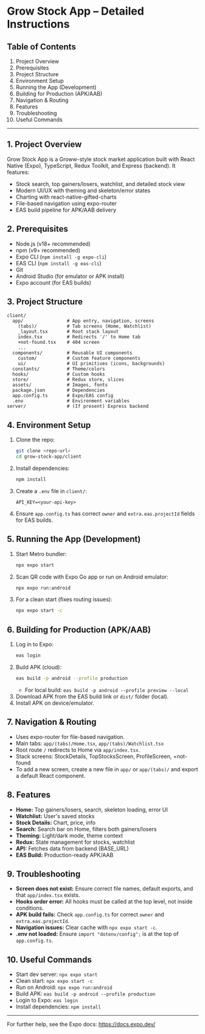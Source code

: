 # Grow Stock App – Detailed Instructions

## Table of Contents
1. Project Overview
2. Prerequisites
3. Project Structure
4. Environment Setup
5. Running the App (Development)
6. Building for Production (APK/AAB)
7. Navigation & Routing
8. Features
9. Troubleshooting
10. Useful Commands

---

## 1. Project Overview
Grow Stock App is a Groww-style stock market application built with React Native (Expo), TypeScript, Redux Toolkit, and Express (backend). It features:
- Stock search, top gainers/losers, watchlist, and detailed stock view
- Modern UI/UX with theming and skeleton/error states
- Charting with react-native-gifted-charts
- File-based navigation using expo-router
- EAS build pipeline for APK/AAB delivery

## 2. Prerequisites
- Node.js (v18+ recommended)
- npm (v9+ recommended)
- Expo CLI (`npm install -g expo-cli`)
- EAS CLI (`npm install -g eas-cli`)
- Git
- Android Studio (for emulator or APK install)
- Expo account (for EAS builds)

## 3. Project Structure
```
client/
  app/                # App entry, navigation, screens
    (tabs)/           # Tab screens (Home, Watchlist)
    _layout.tsx       # Root stack layout
    index.tsx         # Redirects '/' to Home tab
    +not-found.tsx    # 404 screen
    ...
  components/         # Reusable UI components
    custom/           # Custom feature components
    ui/               # UI primitives (icons, backgrounds)
  constants/          # Theme/colors
  hooks/              # Custom hooks
  store/              # Redux store, slices
  assets/             # Images, fonts
  package.json        # Dependencies
  app.config.ts       # Expo/EAS config
  .env                # Environment variables
server/               # (If present) Express backend
```

## 4. Environment Setup
1. Clone the repo:
   ```sh
   git clone <repo-url>
   cd grow-stock-app/client
   ```
2. Install dependencies:
   ```sh
   npm install
   ```
3. Create a `.env` file in `client/`:
   ```env
   API_KEY=<your-api-key>
   ```
4. Ensure `app.config.ts` has correct `owner` and `extra.eas.projectId` fields for EAS builds.

## 5. Running the App (Development)
1. Start Metro bundler:
   ```sh
   npx expo start
   ```
2. Scan QR code with Expo Go app or run on Android emulator:
   ```sh
   npx expo run:android
   ```
3. For a clean start (fixes routing issues):
   ```sh
   npx expo start -c
   ```

## 6. Building for Production (APK/AAB)
1. Log in to Expo:
   ```sh
   eas login
   ```
2. Build APK (cloud):
   ```sh
   eas build -p android --profile production
   ```
   - For local build: `eas build -p android --profile preview --local`
3. Download APK from the EAS build link or `dist/` folder (local).
4. Install APK on device/emulator.

## 7. Navigation & Routing
- Uses expo-router for file-based navigation.
- Main tabs: `app/(tabs)/Home.tsx`, `app/(tabs)/Watchlist.tsx`
- Root route `/` redirects to Home via `app/index.tsx`.
- Stack screens: StockDetails, TopStocksScreen, ProfileScreen, +not-found
- To add a new screen, create a new file in `app/` or `app/(tabs)/` and export a default React component.

## 8. Features
- **Home:** Top gainers/losers, search, skeleton loading, error UI
- **Watchlist:** User's saved stocks
- **Stock Details:** Chart, price, info
- **Search:** Search bar on Home, filters both gainers/losers
- **Theming:** Light/dark mode, theme context
- **Redux:** State management for stocks, watchlist
- **API:** Fetches data from backend (BASE_URL)
- **EAS Build:** Production-ready APK/AAB

## 9. Troubleshooting
- **Screen does not exist:** Ensure correct file names, default exports, and that `app/index.tsx` exists.
- **Hooks order error:** All hooks must be called at the top level, not inside conditions.
- **APK build fails:** Check `app.config.ts` for correct `owner` and `extra.eas.projectId`.
- **Navigation issues:** Clear cache with `npx expo start -c`.
- **.env not loaded:** Ensure `import "dotenv/config";` is at the top of `app.config.ts`.

## 10. Useful Commands
- Start dev server: `npx expo start`
- Clean start: `npx expo start -c`
- Run on Android: `npx expo run:android`
- Build APK: `eas build -p android --profile production`
- Login to Expo: `eas login`
- Install dependencies: `npm install`

---

For further help, see the Expo docs: https://docs.expo.dev/

